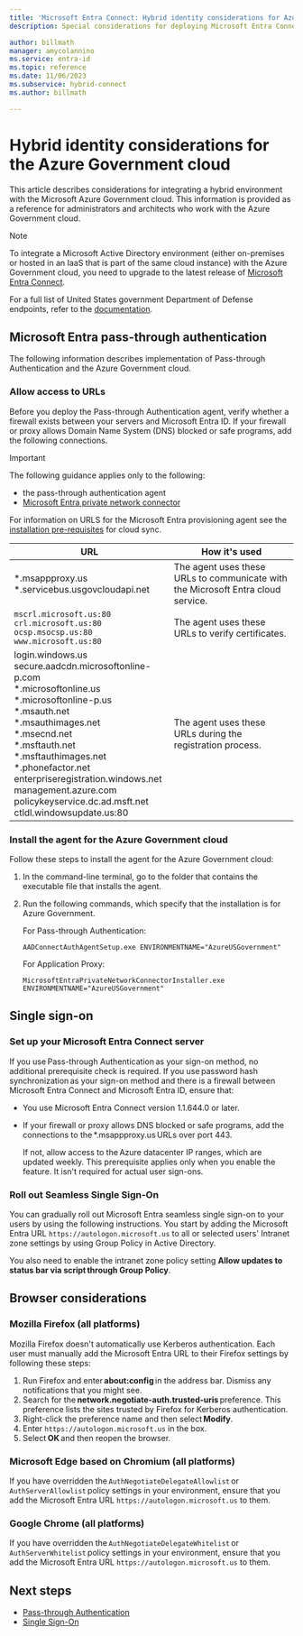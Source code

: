 ```yaml
---
title: 'Microsoft Entra Connect: Hybrid identity considerations for Azure Government cloud'
description: Special considerations for deploying Microsoft Entra Connect with the Azure Government cloud.

author: billmath
manager: amycolannino
ms.service: entra-id
ms.topic: reference
ms.date: 11/06/2023
ms.subservice: hybrid-connect
ms.author: billmath

---
```


# Hybrid identity considerations for the Azure Government cloud

This article describes considerations for integrating a hybrid environment with the Microsoft Azure Government cloud. This information is provided as a reference for administrators and architects who work with the Azure Government cloud.

> [!NOTE]
> To integrate a Microsoft Active Directory environment (either on-premises or hosted in an IaaS that is part of the same cloud instance) with the Azure Government cloud, you need to upgrade to the latest release of [Microsoft Entra Connect](https://www.microsoft.com/download/details.aspx?id=47594).

For a full list of United States government Department of Defense endpoints, refer to the [documentation](/microsoft-365/enterprise/microsoft-365-u-s-government-dod-endpoints).

<a name='azure-ad-pass-through-authentication'></a>

## Microsoft Entra pass-through authentication

The following information describes implementation of Pass-through Authentication and the Azure Government cloud.

### Allow access to URLs

Before you deploy the Pass-through Authentication agent, verify whether a firewall exists between your servers and Microsoft Entra ID. If your firewall or proxy allows Domain Name System (DNS) blocked or safe programs, add the following connections.

> [!IMPORTANT]
> The following guidance applies only to the following:
> - the pass-through authentication agent
> - [Microsoft Entra private network connector](~/identity/app-proxy/overview-what-is-app-proxy.md) 
>
> For information on URLS for the Microsoft Entra provisioning agent see the [installation pre-requisites](/azure/active-directory/cloud-sync/how-to-prerequisites)  for cloud sync.


|URL |How it's used|
|-----|-----|
|&#42;.msappproxy.us</br>&#42;.servicebus.usgovcloudapi.net|The agent uses these URLs to communicate with the Microsoft Entra cloud service. |
|`mscrl.microsoft.us:80` </br>`crl.microsoft.us:80` </br>`ocsp.msocsp.us:80` </br>`www.microsoft.us:80`| The agent uses these URLs to verify certificates.|
|login.windows.us </br>secure.aadcdn.microsoftonline-p.com </br>&#42;.microsoftonline.us </br>&#42;.microsoftonline-p.us </br>&#42;.msauth.net </br>&#42;.msauthimages.net </br>&#42;.msecnd.net</br>&#42;.msftauth.net </br>&#42;.msftauthimages.net</br>&#42;.phonefactor.net </br>enterpriseregistration.windows.net</br>management.azure.com </br>policykeyservice.dc.ad.msft.net</br>ctldl.windowsupdate.us:80| The agent uses these URLs during the registration process.

### Install the agent for the Azure Government cloud

Follow these steps to install the agent for the Azure Government cloud:

1. In the command-line terminal, go to the folder that contains the executable file that installs the agent.
1. Run the following commands, which specify that the installation is for Azure Government.

   For Pass-through Authentication:

   ```
   AADConnectAuthAgentSetup.exe ENVIRONMENTNAME="AzureUSGovernment"
   ```

   For Application Proxy:

   ```
   MicrosoftEntraPrivateNetworkConnectorInstaller.exe ENVIRONMENTNAME="AzureUSGovernment" 
   ```

## Single sign-on

<a name='set-up-your-azure-ad-connect-server'></a>

### Set up your Microsoft Entra Connect server

If you use Pass-through Authentication as your sign-on method, no additional prerequisite check is required. If you use password hash synchronization as your sign-on method and there is a firewall between Microsoft Entra Connect and Microsoft Entra ID, ensure that:

- You use Microsoft Entra Connect version 1.1.644.0 or later.
- If your firewall or proxy allows DNS blocked or safe programs, add the connections to the &#42;.msappproxy.us URLs over port 443.

  If not, allow access to the Azure datacenter IP ranges, which are updated weekly. This prerequisite applies only when you enable the feature. It isn't required for actual user sign-ons.

### Roll out Seamless Single Sign-On

You can gradually roll out Microsoft Entra seamless single sign-on to your users by using the following instructions. You start by adding the Microsoft Entra URL `https://autologon.microsoft.us` to all or selected users' Intranet zone settings by using Group Policy in Active Directory.

You also need to enable the intranet zone policy setting **Allow updates to status bar via script through Group Policy**.

## Browser considerations

### Mozilla Firefox (all platforms)

Mozilla Firefox doesn't automatically use Kerberos authentication. Each user must manually add the Microsoft Entra URL to their Firefox settings by following these steps:

1. Run Firefox and enter **about:config** in the address bar. Dismiss any notifications that you might see.
1. Search for the **network.negotiate-auth.trusted-uris** preference. This preference lists the sites trusted by Firefox for Kerberos authentication.
1. Right-click the preference name and then select **Modify**.
1. Enter `https://autologon.microsoft.us` in the box.
1. Select **OK** and then reopen the browser.

### Microsoft Edge based on Chromium (all platforms)

If you have overridden the `AuthNegotiateDelegateAllowlist` or `AuthServerAllowlist` policy settings in your environment, ensure that you add the Microsoft Entra URL `https://autologon.microsoft.us` to them.

### Google Chrome (all platforms)

If you have overridden the `AuthNegotiateDelegateWhitelist` or `AuthServerWhitelist` policy settings in your environment, ensure that you add the Microsoft Entra URL `https://autologon.microsoft.us` to them.

## Next steps

- [Pass-through Authentication](how-to-connect-pta-quick-start.md#step-1-check-the-prerequisites)
- [Single Sign-On](how-to-connect-sso-quick-start.md#step-1-check-the-prerequisites)
